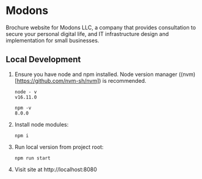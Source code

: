 # Modons

Brochure website for Modons LLC, a company that provides consultation to secure your personal digital life, and IT infrastructure design and implementation for small businesses.

## Local Development

1. Ensure you have node and npm installed. Node version manager ((nvm)[https://github.com/nvm-sh/nvm]) is recommended. 

    ```
    node - v
    v16.11.0

    npm -v
    8.0.0
    ```

2. Install node modules:

    ```
    npm i 
    ```

3. Run local version from project root:

    ```
    npm run start
    ```

4. Visit site at http://localhost:8080